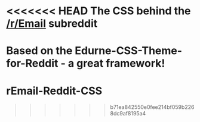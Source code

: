 <<<<<<< HEAD
The CSS behind the [/r/Email](http://www.reddit.com/r/email/) subreddit
===========================


Based on the Edurne-CSS-Theme-for-Reddit - a great framework!
=======
rEmail-Reddit-CSS
=================
>>>>>>> b71ea842550e0fee214bf059b2268dc9af8195a4
